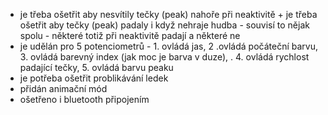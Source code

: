 - je třeba ošetřit aby nesvítily tečky (peak) nahoře při neaktivitě + je třeba ošetřit aby tečky (peak) padaly i když nehraje hudba - souvisí to nějak spolu - některé totiž při neaktivitě padají a některé ne
- je udělán pro 5 potenciometrů - 1. ovládá jas, 2 .ovládá počáteční barvu, 3. ovládá barevný index (jak moc je barva v duze), . 4. ovládá rychlost padající tečky, 5. ovládá barvu peaku
- je potřeba ošetřit problikávání ledek
- přidán animační mód
- ošetřeno i bluetooth připojením
